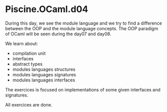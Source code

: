 # Piscine.OCaml.d04

During this day, we see the module language and we try to find a difference
between the OOP and the module language concepts. The OOP paradigm of OCaml will
be seen during the day07 and day08.

We learn about:
* compilation unit
* interfaces
* abstract types
* modules languages structures
* modules languages signatures
* modules languages interfaces

The exercices is focused on implementations of some given interfaces and
signatures.

All exercices are done.
